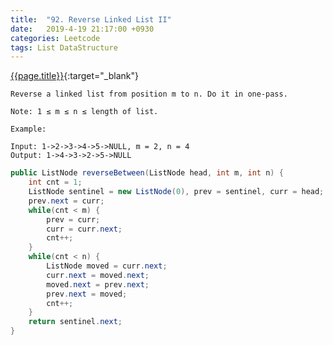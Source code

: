 ```yaml
---
title:  "92. Reverse Linked List II"
date:   2019-4-19 21:17:00 +0930
categories: Leetcode
tags: List DataStructure
---
```


[{{page.title}}](https://leetcode.com/problems/reverse-linked-list-ii/){:target="_blank"}

    Reverse a linked list from position m to n. Do it in one-pass.

    Note: 1 ≤ m ≤ n ≤ length of list.

    Example:

    Input: 1->2->3->4->5->NULL, m = 2, n = 4
    Output: 1->4->3->2->5->NULL

```java
public ListNode reverseBetween(ListNode head, int m, int n) {
    int cnt = 1;
    ListNode sentinel = new ListNode(0), prev = sentinel, curr = head;
    prev.next = curr;
    while(cnt < m) {
        prev = curr;
        curr = curr.next;
        cnt++;
    }
    while(cnt < n) {
        ListNode moved = curr.next;
        curr.next = moved.next;
        moved.next = prev.next;
        prev.next = moved;
        cnt++;
    }
    return sentinel.next;
}
```
